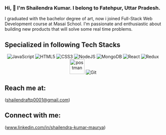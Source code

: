 ### Hi, 👋 I'm Shailendra Kumar. I belong to Fatehpur, Uttar Pradesh.



I graduated with the bachelor degree of art, now i joined Full-Stack Web Development course at Masai School. I'm passionate and enthusiastic about building new products that will solve some real time problems.

## Specialized in following Tech Stacks
<!-- <h3 align="left">Languages and Tools:</h3> -->
<span><p align="center">
  <img src="https://img.icons8.com/color/48/000000/javascript--v1.png" alt="JavaScript"/>
  <img src="https://img.icons8.com/color/48/000000/html-5--v1.png" alt="HTML5"/>
  <img src="https://img.icons8.com/color/48/000000/css3.png" alt="CSS3"/>
  <img src="https://img.icons8.com/color/48/000000/nodejs.png" alt="NodeJS"/>
  <img src="https://img.icons8.com/color/48/000000/mongodb.png" alt="MongoDB"/>
  <img src="https://img.icons8.com/color/48/000000/react-native.png" alt="React"/>
  <img src="https://img.icons8.com/color/48/000000/redux.png" alt="Redux"/>
  <img src="https://www.vectorlogo.zone/logos/getpostman/getpostman-icon.svg" alt="postman" width="48" height="48"/>
  <img src="https://img.icons8.com/color/48/000000/git.png" alt="Git"/>
</p></span>

## Reach me at:
(shailendraftp0001@gmail.com)

## Connect with me:
(www.linkedin.com/in/shailendra-kumar-maurya)
